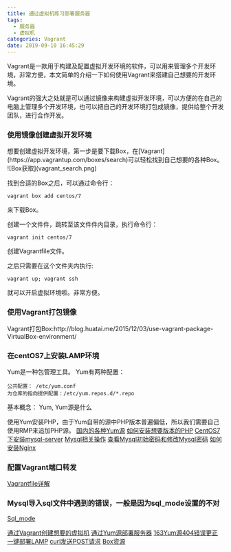 ```yaml
---
title: 通过虚拟机练习部署服务器
tags:
  - 服务器
  - 虚拟机
categories: Vagrant
date: 2019-09-10 16:45:29
---
```



Vagrant是一款用于构建及配置虚拟开发环境的软件，可以用来管理多个开发环境，非常方便，本文简单的介绍一下如何使用Vagrant来搭建自己想要的开发环境。

<!-- more -->

Vagrant的强大之处就是可以通过镜像来构建虚拟开发环境，可以方便的在自己的电脑上管理多个开发环境，也可以把自己的开发环境打包成镜像，提供给整个开发团队，进行合作开发。

<h3>使用镜像创建虚拟开发环境</h3>
想要创建虚拟开发环境，第一步是要下载Box，在[Vagrant](https://app.vagrantup.com/boxes/search)可以轻松找到自己想要的各种Box。
![Box获取](vagrant_search.png)

找到合适的Box之后，可以通过命令行：

	vagrant box add centos/7

来下载Box。

创建一个文件件，跳转至该文件件内目录，执行命令行：

	vagrant init centos/7

创建Vagrantfile文件。

之后只需要在这个文件夹内执行:

	vagrant up; vagrant ssh
就可以开启虚拟环境啦。非常方便。

<h3>使用Vagrant打包镜像</h3>
Vagrant打包Box:http://blog.huatai.me/2015/12/03/use-vagrant-package-VirtualBox-environment/

<h3>在centOS7上安装LAMP环境</h3>
Yum是一种包管理工具。
Yum有两种配置：
	
	公共配置： /etc/yum.conf
	为仓库的指向提供配置：/etc/yum.repos.d/*.repo
基本概念： Yum, Yum源是什么

使用Yum安装PHP，由于Yum自带的源中PHP版本普遍偏低，所以我们需要自己使用RMP来追加PHP源。
[国内的各种Yum源](https://www.jianshu.com/p/d8573f9d1f96)
[如何安装想要版本的PHP](http://blog.51cto.com/lwm666/1932660)
[CentOS7下安装mysql-server](https://blog.frognew.com/2017/05/yum-install-mysql-5.7.html)
[Mysql相关操作](http://orchome.com/238)
[查看Mysql初始密码和修改Mysql密码](https://blog.csdn.net/jichuang123/article/details/62224187)
[如何安装Nginx](https://blog.csdn.net/u012486840/article/details/52610320)

<h3>配置Vagrant端口转发</h3>

[Vagrantfile详解](https://blog.csdn.net/hel12he/article/details/51089774)

<h3>Mysql导入sql文件中遇到的错误，一般是因为sql_mode设置的不对</h3>

[Sql_mode](http://seanlook.com/2016/04/22/mysql-sql-mode-troubleshooting/)
	


[通过Vagrant创建想要的虚拟机](https://github.com/astaxie/go-best-practice/blob/master/ebook/zh/01.2.md)
[通过Yum源部署服务器](http://www.cnblogs.com/roverliang/p/4743760.html)
[163Yum源404错误更正](http://blog.csdn.net/jinzhencs/article/details/53673999)
[一键部署LAMP](https://github.com/teddysun/lamp)
[curl发送POST请求](http://blog.csdn.net/bytxl/article/details/9311709)
[Box资源](http://www.vagrantbox.es/)
